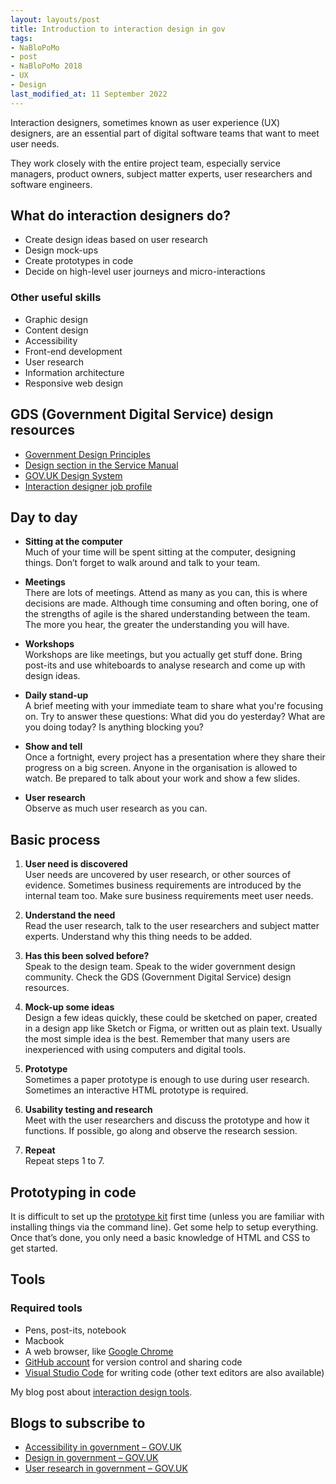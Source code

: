```yaml
---
layout: layouts/post
title: Introduction to interaction design in gov
tags: 
- NaBloPoMo
- post
- NaBloPoMo 2018
- UX
- Design
last_modified_at: 11 September 2022
---
```


<!-- I wrote this a few years ago when I was at DVLA (Driver and Vehicle Licensing Agency). It’s been hiding in GitHub, so I’ve moved it here. It’s mostly still relevant and useful. Well done past me. -->

Interaction designers, sometimes known as user experience (UX) designers, are an essential part of digital software teams that want to meet user needs.

They work closely with the entire project team, especially service managers, product owners, subject matter experts, user researchers and software engineers.

## What do interaction designers do?
- Create design ideas based on user research
- Design mock-ups
- Create prototypes in code
- Decide on high-level user journeys and micro-interactions

### Other useful skills
- Graphic design
- Content design
- Accessibility
- Front-end development
- User research
- Information architecture
- Responsive web design

## GDS (Government Digital Service) design resources
- [Government Design Principles](https://www.gov.uk/design-principles)
- [Design section in the Service Manual](https://www.gov.uk/service-manual/design)
- [GOV.UK Design System](https://design-system.service.gov.uk/)
- [Interaction designer job profile](https://www.gov.uk/guidance/interaction-designer)


## Day to day
- **Sitting at the computer**  
Much of your time will be spent sitting at the computer, designing things. Don’t forget to walk around and talk to your team.

- **Meetings**  
There are lots of meetings. Attend as many as you can, this is where decisions are made. Although time consuming and often boring, one of the strengths of agile is the shared understanding between the team. The more you hear, the greater the understanding you will have.

- **Workshops**  
Workshops are like meetings, but you actually get stuff done. Bring post-its and use whiteboards to analyse research and come up with design ideas.

- **Daily stand-up**  
A brief meeting with your immediate team to share what you're focusing on. Try to answer these questions: What did you do yesterday? What are you doing today? Is anything blocking you?

- **Show and tell**  
Once a fortnight, every project has a presentation where they share their progress on a big screen. Anyone in the organisation is allowed to watch. Be prepared to talk about your work and show a few slides.

- **User research**  
Observe as much user research as you can.

## Basic process
1. **User need is discovered**  
User needs are uncovered by user research, or other sources of evidence. Sometimes business requirements are introduced by the internal team too. Make sure business requirements meet user needs.

2. **Understand the need**  
Read the user research, talk to the user researchers and subject matter experts. Understand why this thing needs to be added.

3. **Has this been solved before?**  
Speak to the design team. Speak to the wider government design community. Check the GDS (Government Digital Service) design resources.

4. **Mock-up some ideas**  
Design a few ideas quickly, these could be sketched on paper, created in a design app like Sketch or Figma, or written out as plain text. Usually the most simple idea is the best. Remember that many users are inexperienced with using computers and digital tools.

5. **Prototype**  
Sometimes a paper prototype is enough to use during user research. Sometimes an interactive HTML prototype is required.  

6. **Usability testing and research**  
Meet with the user researchers and discuss the prototype and how it functions. If possible, go along and observe the research session.

7. **Repeat**  
Repeat steps 1 to 7.

## Prototyping in code
It is difficult to set up the [prototype kit](https://govuk-prototype-kit.herokuapp.com/docs) first time (unless you are familiar with installing things via the command line). Get some help to setup everything. Once that’s done, you only need a basic knowledge of HTML and CSS to get started.

## Tools

### Required tools
- Pens, post-its, notebook
- Macbook
- A web browser, like [Google Chrome](https://www.google.com/chrome/)
- [GitHub account](https://github.com/) for version control and sharing code
- [Visual Studio Code](https://code.visualstudio.com/) for writing code (other text editors are also available)

<!-- #### Recommended Atom plugins:
- atom-beautify
- atom-wrap-in-tag
- autoclose-html
- autocomplete-paths
- emmet
- file-icons
- highlight-selected
- linter
- linter-csslint
- linter-htmlhint
- minimap
- open-recent
- sync-settings -->

My blog post about [interaction design tools](/blog/my-interaction-design-tools-version-3).

<!-- ### Other tools
- [Sketch](https://www.sketchapp.com/) for designing mock-ups
- [Microsoft Office](https://www.office.com/)
- [Trello](https://trello.com/)
- [iA Writer](https://ia.net/writer) the best note taking app out there
- [GitHub desktop](https://desktop.github.com/) -->

## Blogs to subscribe to
- [Accessibility in government – GOV.UK](https://accessibility.blog.gov.uk/)
- [Design in government – GOV.UK](https://designnotes.blog.gov.uk/)
- [User research in government – GOV.UK](https://userresearch.blog.gov.uk/)
